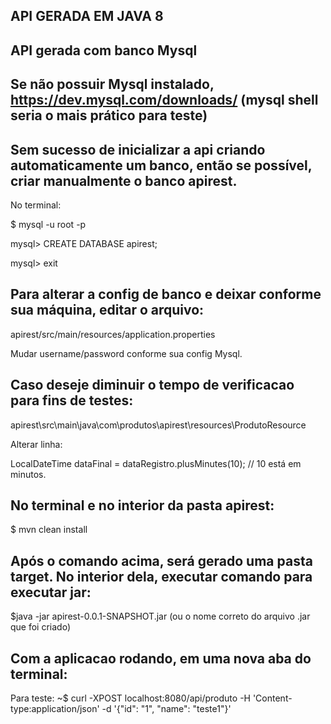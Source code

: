 ## API GERADA EM JAVA 8

## API gerada com banco Mysql
## Se não possuir Mysql instalado, https://dev.mysql.com/downloads/   (mysql shell seria o mais prático para teste)

## Sem sucesso de inicializar a api criando automaticamente um banco, então se possível, criar manualmente o banco apirest.
No terminal:

$ mysql -u root -p

mysql> CREATE DATABASE apirest;

mysql> exit

## Para alterar a config de banco e deixar conforme sua máquina, editar o arquivo:

apirest/src/main/resources/application.properties

Mudar username/password conforme sua config Mysql.

## Caso deseje diminuir o tempo de verificacao para fins de testes:

apirest\src\main\java\com\produtos\apirest\resources\ProdutoResource

Alterar linha:

LocalDateTime dataFinal = dataRegistro.plusMinutes(10);  // 10 está em minutos.

## No terminal e no interior da pasta apirest:
$ mvn clean install

## Após o comando acima, será gerado uma pasta target. No interior dela, executar comando para executar jar:
$java -jar apirest-0.0.1-SNAPSHOT.jar  (ou o nome correto do arquivo .jar que foi criado)

## Com a aplicacao rodando, em uma nova aba do terminal:

Para teste:
~$ curl -XPOST localhost:8080/api/produto -H 'Content-type:application/json' -d '{"id": "1", "name": "teste1"}'

